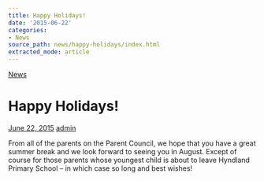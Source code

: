 ```yaml
---
title: Happy Holidays!
date: '2015-06-22'
categories:
- News
source_path: news/happy-holidays/index.html
extracted_mode: article
---
```

[News](category/news/)

# Happy Holidays!

[June 22, 2015](news/happy-holidays/) [admin](author/admin/)

From all of the parents on the Parent Council, we hope that you have a great summer break and we look forward to seeing you in August. Except of course for those parents whose youngest child is about to leave Hyndland Primary School – in which case so long and best wishes!
